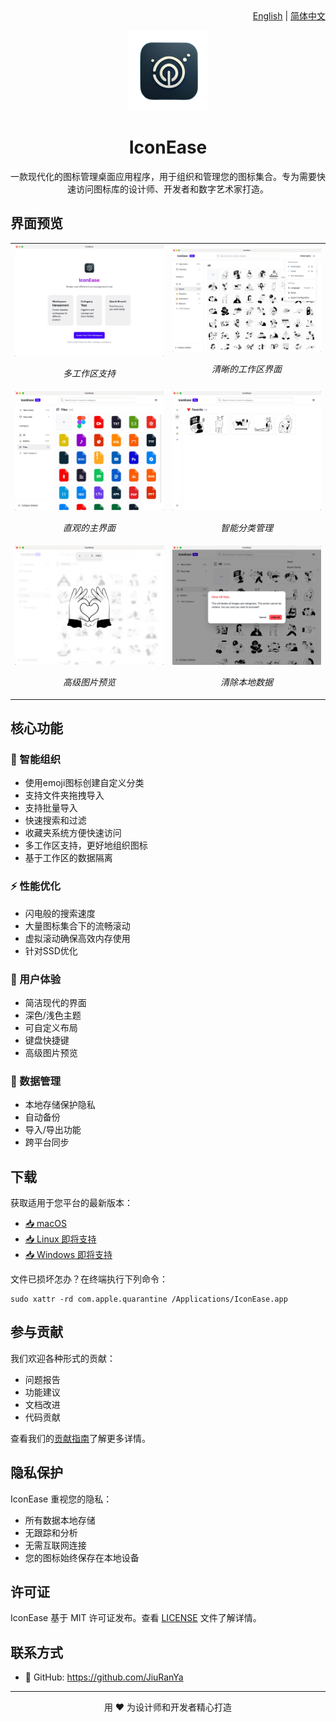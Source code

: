 <div align="right">
  <a href="README.md">English</a> | <a href="README.CN.md">简体中文</a>
</div>

<p align="center">
  <img src="public/icon.png" alt="IconEase Logo" width="128" height="128" />
</p>

<h1 align="center">IconEase</h1>

<p align="center">
  一款现代化的图标管理桌面应用程序，用于组织和管理您的图标集合。专为需要快速访问图标库的设计师、开发者和数字艺术家打造。
</p>

## 界面预览

<table>
  <tr>
    <td width="50%">
      <img src="public/demo5.jpg" alt="多工作区" width="100%"/>
      <p align="center"><em>多工作区支持</em></p>
    </td>
    <td width="50%">
      <img src="public/demo6.jpg" alt="清晰的工作区界面" width="100%"/>
      <p align="center"><em>清晰的工作区界面</em></p>
    </td>
  </tr>
  <tr>
    <td width="50%">
      <img src="public/demo4.jpg" alt="主界面" width="100%"/>
      <p align="center"><em>直观的主界面</em></p>
    </td>
    <td width="50%">
      <img src="public/demo2.jpg" alt="分类管理" width="100%"/>
      <p align="center"><em>智能分类管理</em></p>
    </td>
  </tr>
  <tr>
    <td width="50%">
      <img src="public/demo1.jpg" alt="图片预览" width="100%"/>
      <p align="center"><em>高级图片预览</em></p>
    </td>
    <td width="50%">
      <img src="public/demo3.jpg" alt="深色主题" width="100%"/>
      <p align="center"><em>清除本地数据</em></p>
    </td>
  </tr>
</table>

## 核心功能

### 🎯 智能组织
- 使用emoji图标创建自定义分类
- 支持文件夹拖拽导入
- 支持批量导入
- 快速搜索和过滤
- 收藏夹系统方便快速访问
- 多工作区支持，更好地组织图标
- 基于工作区的数据隔离

### ⚡ 性能优化
- 闪电般的搜索速度
- 大量图标集合下的流畅滚动
- 虚拟滚动确保高效内存使用
- 针对SSD优化

### 🎨 用户体验
- 简洁现代的界面
- 深色/浅色主题
- 可自定义布局
- 键盘快捷键
- 高级图片预览

### 💾 数据管理
- 本地存储保护隐私
- 自动备份
- 导入/导出功能
- 跨平台同步

## 下载

获取适用于您平台的最新版本：
- [📥 macOS](https://github.com/JiuRanYa/IconEase/releases/tag/v1.0.0)
- [📥 Linux 即将支持](https://github.com/yourusername/iconease/releases)
- [📥 Windows 即将支持](https://github.com/yourusername/iconease/releases)

文件已损坏怎办？在终端执行下列命令：

```
sudo xattr -rd com.apple.quarantine /Applications/IconEase.app
```

## 参与贡献

我们欢迎各种形式的贡献：
- 问题报告
- 功能建议
- 文档改进
- 代码贡献

查看我们的[贡献指南](CONTRIBUTING.md)了解更多详情。

## 隐私保护

IconEase 重视您的隐私：
- 所有数据本地存储
- 无跟踪和分析
- 无需互联网连接
- 您的图标始终保存在本地设备

## 许可证

IconEase 基于 MIT 许可证发布。查看 [LICENSE](https://github.com/JiuRanYa/IconEase/edit/main/LICENSE) 文件了解详情。

## 联系方式

- 💼 GitHub: https://github.com/JiuRanYa

---

<p align="center">用 ❤️ 为设计师和开发者精心打造</p> 